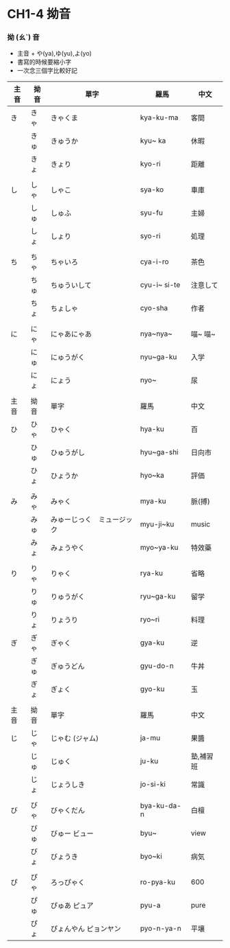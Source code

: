 # CH1-4 拗音

### 拗 (ㄠˋ) 音
* 主音 + や(ya),ゆ(yu),よ(yo)
* 書寫的時候要縮小字
* 一次念三個字比較好記

| 主音 | 拗音 | 單字   | 羅馬         | 中文      |
| ---- | ---- | --------- | ------------ | --------- |
| き   | きゃ | きゃくま        | kya-ku-ma    | 客間      |
|      | きゅ | きゅうか        | kyu~ ka      | 休暇      |
|      | きょ | きょり         | kyo-ri       | 距離      |
|      |      |                |              |           |
| し   | しゃ | しゃこ          | sya-ko       | 車庫      |
|      | しゅ | しゅふ         | syu-fu       | 主婦      |
|      | しょ | しょり          | syo-ri       | 処理      |
|      |      |                |              |           |
| ち   | ちゃ | ちゃいろ       | cya-i-ro     | 茶色      |
|      | ちゅ | ちゅういして   | cyu-i~ si-te | 注意して  |
|      | ちょ | ちょしゃ       | cyo-sha      | 作者      |
|      |      |                |              |           |
| に   | にゃ | にゃあにゃあ   | nya~nya~     | 喵~ 喵~   |
|      | にゅ | にゅうがく      | nyu~ga-ku    | 入学      |
|      | にょ | にょう         | nyo~         | 尿        |
|      |      |                |              |           |
| 主音 | 拗音 | 單字            | 羅馬         | 中文      |
| ひ   | ひゃ | ひゃく          | hya-ku       | 百        |
|      | ひゅ | ひゅうがし     | hyu~ga-shi   | 日向市    |
|      | ひょ | ひょうか        | hyo~ka       | 評価      |
|      |      |                |              |           |
| み   | みゃ | みゃく         | mya-ku       | 脈(搏)    |
|      | みゅ | みゅーじっく　ミュージック | myu-ji~ku    | music     |
|      | みょ | みょうやく         | myo~ya-ku    | 特效藥    |
|      |      |                    |              |           |
| り   | りゃ | りゃく              | rya-ku       | 省略      |
|      | りゅ | りゅうがく          | ryu~ga-ku    | 留学      |
|      | りょ | りょうり            | ryo~ri       | 料理      |
| ぎ   | ぎゃ | ぎゃく              | gya-ku       | 逆        |
|      | ぎゅ | ぎゅうどん          | gyu-do-n     | 牛丼      |
|      | ぎょ | ぎょく             | gyo-ku       | 玉        |
|      |      |                    |              |           |
| 主音 | 拗音 | 單字               | 羅馬         | 中文      |
| じ   | じゃ | じゃむ (ジャム)     | ja-mu        | 果醬      |
|      | じゅ | じゅく             | ju-ku        | 塾,補習班 |
|      | じょ | じょうしき          | jo-si-ki     | 常識      |
|      |      |                    |              |           |
| び   | びゃ | びゃくだん          | bya-ku-da-n  | 白檀      |
|      | びゅ | びゅー ビュー        | byu~         | view      |
|      | びょ | びょうき            | byo~ki       | 病気      |
|      |      |                      |              |           |
| ぴ   | ぴゃ | ろっぴゃく           | ro-pya-ku    | 600       |
|      | ぴゅ | ぴゅあ ピュア       | pyu-a        | pure      |
|      | ぴょ | ぴょんやん ピョンヤン| pyo-n-ya-n   | 平壤      |